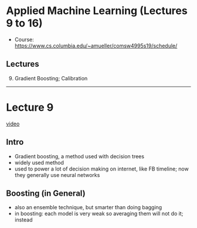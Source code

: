 # Applied Machine Learning (Lectures 9 to 16)
- Course:  https://www.cs.columbia.edu/~amueller/comsw4995s19/schedule/


## Lectures
9.  Gradient Boosting; Calibration

---

# Lecture 9
[video](https://www.youtube.com/watch?v=OC3qmxGh2gc&list=PL_pVmAaAnxIQGzQS2oI3OWEPT-dpmwTfA&index=9)

## Intro
- Gradient boosting, a method used with decision trees
- widely used method
- used to power a lot of decision making on internet, like FB timeline; now they generally use neural networks

## Boosting (in General)
- also an ensemble technique, but smarter than doing bagging 
- in boosting:  each model is very weak so averaging them will not do it; instead
